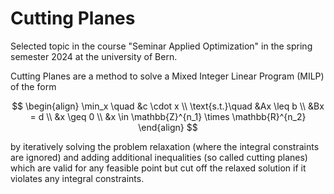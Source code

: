 # Cutting Planes
Selected topic in the course "Seminar Applied Optimization" in the spring semester 2024 at the university of Bern.

Cutting Planes are a method to solve a Mixed Integer Linear Program (MILP) of the form

$$
\begin{align}
\min_x \quad &c \cdot x \\
\text{s.t.}\quad &Ax \leq b \\
&Bx = d \\
&x \geq 0 \\
&x \in \mathbb{Z}^{n_1} \times \mathbb{R}^{n_2}
\end{align}
$$

by iteratively solving the problem relaxation (where the integral constraints are ignored) and adding additional inequalities (so called cutting planes) which
are valid for any feasible point but cut off the relaxed solution if it violates any integral constraints.
